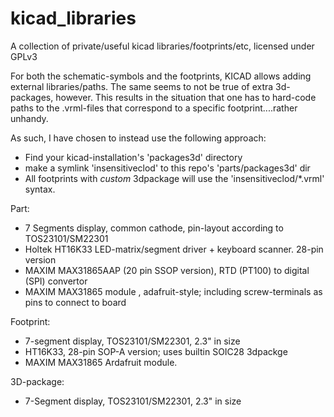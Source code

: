 # kicad_libraries

A collection of private/useful kicad libraries/footprints/etc, licensed under GPLv3

For both the schematic-symbols and the footprints, KICAD allows adding external libraries/paths. The same seems to not be true of extra 3d-packages, however.
This results in the situation that one has to hard-code paths to the .vrml-files that correspond to a specific footprint....rather unhandy.

As such, I have chosen to instead use the following approach:
- Find your kicad-installation's 'packages3d' directory
- make a symlink 'insensitiveclod' to this repo's 'parts/packages3d' dir
- All footprints with *custom* 3dpackage will use the 'insensitiveclod/*.vrml' syntax.

Part:
- 7 Segments display, common cathode, pin-layout according to TOS23101/SM22301
- Holtek HT16K33 LED-matrix/segment driver + keyboard scanner. 28-pin version
- MAXIM MAX31865AAP (20 pin SSOP version), RTD (PT100) to digital (SPI) convertor
- MAXIM MAX31865 module , adafruit-style; including screw-terminals as pins to connect to board

Footprint:
- 7-segment display, TOS23101/SM22301, 2.3" in size
- HT16K33, 28-pin SOP-A version; uses builtin SOIC28 3dpackge
- MAXIM MAX31865 Ardafruit module.

3D-package:
- 7-Segment display, TOS23101/SM22301, 2.3" in size

